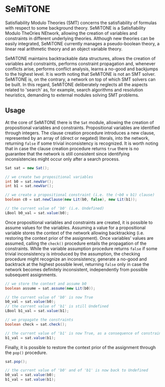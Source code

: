 # SeMiTONE

Satisfiability Modulo Theories (SMT) concerns the satisfiability of formulas with respect to some background theory.
SeMiTONE is a Satisfiability Modulo TheOries NEtwork, allowing the creation of variables and constraints in different underlying theories. Although new theories can be easily integrated, SeMiTONE currently manages a pseudo-boolean theory, a linear real arithmetic theory and an object variable theory.

SeMiTONE maintains backtrackable data structures, allows the creation of variables and constraints, performs constraint propagation and, whenever conflicts arise, performs conflict analysis, learns a no-good and backjumps to the highest level. It is worth noting that SeMiTONE is not an SMT solver. SeMiTONE is, on the contrary, a network on top of which SMT solvers can be built. In this regard, SeMiTONE deliberately neglects all the aspects related to 'search' as, for example, search algorithms and resolution heuristics, demanding to external modules solving SMT problems.

## Usage

At the core of SeMiTONE there is the `Sat` module, allowing the creation of propositional variables and constraints. Propositional variables are identified through integers. The clause creation procedure introduces a new clause, represented by an array of (direct or negated) literals, into the network, returning `false` if some trivial inconsistency is recognized. It is worth noting that in case the clause creation procedure returns `true` there is no guarantee that the network is still consistent since identifying inconsistencies might occur only after a search process.

```java
Sat sat = new Sat();

// we create two propositional variables
int b0 = sat.newVar();
int b1 = sat.newVar();

// we create a propositional constraint (i.e. the (¬b0 ∨ b1) clause)
boolean c0 = sat.newClause(new Lit(b0, false), new Lit(b1));

// the current value of 'b0' (i.e. Undefined)
LBool b0_val = sat.value(b0);
```

Once propositional variables and constraints are created, it is possible to assume values for the variables. Assuming a value for a propositional variable stores the context of the network allowing backtracking (i.e. restoring the context prior of the assignment). Once variables' values are assumed, calling the `check()` procedure entails the propagation of the constraints. While the variable assumption procedure returns `false` if some trivial inconsistency is introduced by the assumption, the checking procedure might recognize an inconsistency, generate a no-good and backtrack at the highest possible level, returning `false` only in case the network becomes definitely inconsistent, independently from possible subsequent assignments.

```java
// we store the context and assume b0
boolean assume = sat.assume(new Lit(b0));

// the current value of 'b0' is now True
b0_val = sat.value(b0);
// the current value of 'b1' is still Undefined
LBool b1_val = sat.value(b1);

// we propagate the constraints
boolean check = sat.check();

// the current value of 'b1' is now True, as a consequence of constraint propagation
b1_val = sat.value(b1);
```

Finally, it is possible to restore the context prior of the assignment through the `pop()` procedure.

```java
sat.pop();

// the current value of 'b0' and of 'b1' is now back to Undefined
b0_val = sat.value(b0);
b1_val = sat.value(b1);
```